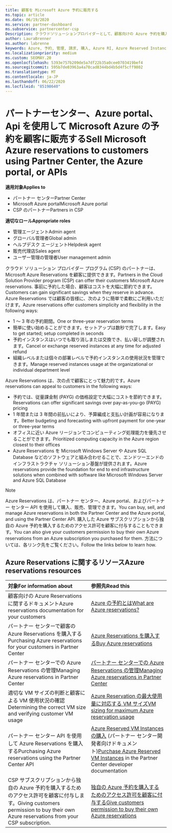 ```yaml
---
title: 顧客を Microsoft Azure 予約に販売する
ms.topic: article
ms.date: 06/19/2020
ms.service: partner-dashboard
ms.subservice: partnercenter-csp
Description: クラウドソリューションプロバイダーとして、顧客向けの Azure 予約を購入、販売、管理することができます。 パートナーセンター、Azure portal、またはパートナーセンター API を使用します。
author: LauraBrenner
ms.author: labrenne
keywords: Azure, 予約, 管理, 請求, 購入, Azure RI, Azure Reserved Instances
ms.localizationpriority: medium
ms.custom: SEOMAY.20
ms.openlocfilehash: 5393e757b209de5a7df22b35a0cee0703419bef4
ms.sourcegitcommit: 595b7de03963a4a78cad8344bd4b5d4f5cff9802
ms.translationtype: MT
ms.contentlocale: ja-JP
ms.lasthandoff: 06/22/2020
ms.locfileid: "85198640"
---
```

# <a name="sell-microsoft-azure-reservations-to-customers-using-partner-center-the-azure-portal-or-apis"></a><span data-ttu-id="cf07c-105">パートナーセンター、Azure portal、Api を使用して Microsoft Azure の予約を顧客に販売する</span><span class="sxs-lookup"><span data-stu-id="cf07c-105">Sell Microsoft Azure reservations to customers using Partner Center, the Azure portal, or APIs</span></span>

<span data-ttu-id="cf07c-106">**適用対象**</span><span class="sxs-lookup"><span data-stu-id="cf07c-106">**Applies to**</span></span>

- <span data-ttu-id="cf07c-107">パートナー センター</span><span class="sxs-lookup"><span data-stu-id="cf07c-107">Partner Center</span></span>
- <span data-ttu-id="cf07c-108">Microsoft Azure portal</span><span class="sxs-lookup"><span data-stu-id="cf07c-108">Microsoft Azure portal</span></span>
- <span data-ttu-id="cf07c-109">CSP のパートナー</span><span class="sxs-lookup"><span data-stu-id="cf07c-109">Partners in CSP</span></span>

<span data-ttu-id="cf07c-110">**適切なロール**</span><span class="sxs-lookup"><span data-stu-id="cf07c-110">**Appropriate roles**</span></span>

- <span data-ttu-id="cf07c-111">管理エージェント</span><span class="sxs-lookup"><span data-stu-id="cf07c-111">Admin agent</span></span>
- <span data-ttu-id="cf07c-112">グローバル管理者</span><span class="sxs-lookup"><span data-stu-id="cf07c-112">Global admin</span></span>
- <span data-ttu-id="cf07c-113">ヘルプデスク エージェント</span><span class="sxs-lookup"><span data-stu-id="cf07c-113">Helpdesk agent</span></span>
- <span data-ttu-id="cf07c-114">販売代理店</span><span class="sxs-lookup"><span data-stu-id="cf07c-114">Sales agent</span></span>
- <span data-ttu-id="cf07c-115">ユーザー管理の管理者</span><span class="sxs-lookup"><span data-stu-id="cf07c-115">User management admin</span></span>

<span data-ttu-id="cf07c-116">クラウド ソリューション プロバイダー プログラム (CSP) のパートナーは、Microsoft Azure Reservations を顧客に提供できます。</span><span class="sxs-lookup"><span data-stu-id="cf07c-116">Partners in the Cloud Solution Provider program (CSP) can offer their customers Microsoft Azure reservations.</span></span> <span data-ttu-id="cf07c-117">事前に予約した場合、顧客はコストを大幅に節約できます。</span><span class="sxs-lookup"><span data-stu-id="cf07c-117">Customers can gain significant savings when they reserve in advance.</span></span> <span data-ttu-id="cf07c-118">Azure Reservations では顧客の皆様に、次のように簡単で柔軟にご利用いただけます。</span><span class="sxs-lookup"><span data-stu-id="cf07c-118">Azure reservations offer customers simplicity and flexibility in the following ways:</span></span>

- <span data-ttu-id="cf07c-119">1 ～ 3 年の予約期間。</span><span class="sxs-lookup"><span data-stu-id="cf07c-119">One or three-year reservation terms</span></span>
- <span data-ttu-id="cf07c-120">簡単に使い始めることができます。セットアップは数秒で完了します。</span><span class="sxs-lookup"><span data-stu-id="cf07c-120">Easy to get started; setup completed in seconds</span></span>
- <span data-ttu-id="cf07c-121">予約インスタンスはいつでも取り消しまたは交換でき、払い戻しが調整されます。</span><span class="sxs-lookup"><span data-stu-id="cf07c-121">Cancel or exchange reserved instances at any time for adjusted refund</span></span>
- <span data-ttu-id="cf07c-122">組織レベルまたは個々の部署レベルで予約インスタンスの使用状況を管理できます。</span><span class="sxs-lookup"><span data-stu-id="cf07c-122">Manage reserved instances usage at the organizational or individual department level</span></span> 

<span data-ttu-id="cf07c-123">Azure Reservations は、次の点で顧客にとって魅力的です。</span><span class="sxs-lookup"><span data-stu-id="cf07c-123">Azure reservations can appeal to customers in the following ways:</span></span>

- <span data-ttu-id="cf07c-124">予約では、従量課金制 (PAYG) の価格設定で大幅にコストを節約できます。</span><span class="sxs-lookup"><span data-stu-id="cf07c-124">Reservations can offer significant savings over pay-as-you-go (PAYG) pricing</span></span>
- <span data-ttu-id="cf07c-125">1 年間または 3 年間の前払いにより、予算編成と支払い計画が容易になります。</span><span class="sxs-lookup"><span data-stu-id="cf07c-125">Better budgeting and forecasting with upfront payment for one-year or three-year terms</span></span>
- <span data-ttu-id="cf07c-126">オフィスに近い Azure リージョンでコンピューティング処理能力を優先させることができます。</span><span class="sxs-lookup"><span data-stu-id="cf07c-126">Prioritized computing capacity in the Azure region closest to their offices</span></span>
- <span data-ttu-id="cf07c-127">Azure Reservations を Microsoft Windows Server や Azure SQL Database などのソフトウェアと組み合わせることで、エンドツーエンドのインフラストラクチャ ソリューション基盤が提供されます。</span><span class="sxs-lookup"><span data-stu-id="cf07c-127">Azure reservations provide the foundation for end to end infrastructure solutions when combined with software like Microsoft Windows Server and Azure SQL Database</span></span>

>[!NOTE]
> <span data-ttu-id="cf07c-128">Azure Reservations は、パートナー センター、Azure portal、およびパートナー センター API を使用して購入、販売、管理できます。</span><span class="sxs-lookup"><span data-stu-id="cf07c-128">You can buy, sell, and manage Azure reservations in both the Partner Center and the Azure portal, and using the Partner Center API.</span></span> <span data-ttu-id="cf07c-129">購入した Azure サブスクリプションから独自の Azure 予約を購入するためのアクセス許可を顧客に付与することもできます。</span><span class="sxs-lookup"><span data-stu-id="cf07c-129">You can also give your customers permission to buy their own Azure reservations from an Azure subscription you purchased for them.</span></span> <span data-ttu-id="cf07c-130">方法については、各リンク先をご覧ください。</span><span class="sxs-lookup"><span data-stu-id="cf07c-130">Follow the links below to learn how.</span></span>

## <a name="azure-reservations-resources"></a><span data-ttu-id="cf07c-131">Azure Reservations に関するリソース</span><span class="sxs-lookup"><span data-stu-id="cf07c-131">Azure reservations resources</span></span>

|<span data-ttu-id="cf07c-132">**対象**</span><span class="sxs-lookup"><span data-stu-id="cf07c-132">**For information about**</span></span>   |<span data-ttu-id="cf07c-133">**参照先**</span><span class="sxs-lookup"><span data-stu-id="cf07c-133">**Read this**</span></span>    |
|:-----------------------------|:-----------------|
| <span data-ttu-id="cf07c-134">顧客向けの Azure Reservations に関するドキュメント</span><span class="sxs-lookup"><span data-stu-id="cf07c-134">Azure reservations documentation for your customers</span></span> | [<span data-ttu-id="cf07c-135">Azure の予約とは</span><span class="sxs-lookup"><span data-stu-id="cf07c-135">What are Azure reservations?</span></span>](https://docs.microsoft.com/azure/billing/billing-save-compute-costs-reservations)
|<span data-ttu-id="cf07c-136">パートナー センターで顧客の Azure Reservations を購入する</span><span class="sxs-lookup"><span data-stu-id="cf07c-136">Purchasing Azure reservations for your customers in Partner Center</span></span>   |[<span data-ttu-id="cf07c-137">Azure Reservations を購入する</span><span class="sxs-lookup"><span data-stu-id="cf07c-137">Buy Azure reservations</span></span>](azure-reservations-buying.md)
|<span data-ttu-id="cf07c-138">パートナー センターでの Azure Reservations の管理</span><span class="sxs-lookup"><span data-stu-id="cf07c-138">Managing Azure reservations in Partner Center</span></span> | [<span data-ttu-id="cf07c-139">パートナー センターでの Azure Reservations の管理</span><span class="sxs-lookup"><span data-stu-id="cf07c-139">Managing Azure reservations in Partner Center</span></span>](azure-reservations-manage.md)
|<span data-ttu-id="cf07c-140">適切な VM サイズの判断と顧客による VM 使用状況の確認</span><span class="sxs-lookup"><span data-stu-id="cf07c-140">Determining the correct VM size and verifying customer VM usage</span></span>   |[<span data-ttu-id="cf07c-141">Azure Reservation の最大使用量に対応する VM サイズ</span><span class="sxs-lookup"><span data-stu-id="cf07c-141">VM sizing for maximum Azure reservation usage</span></span>](azure-usage.md)   |
|<span data-ttu-id="cf07c-142">パートナー センター API を使用して Azure Reservations を購入する</span><span class="sxs-lookup"><span data-stu-id="cf07c-142">Purchasing Azure reservations using the Partner Center API</span></span> | <span data-ttu-id="cf07c-143">[Azure Reserved VM Instances の購入](https://docs.microsoft.com/partner-center/develop/purchase-azure-reservations) (パートナー センター開発者向けドキュメント)</span><span class="sxs-lookup"><span data-stu-id="cf07c-143">[Purchase Azure Reserved VM Instances](https://docs.microsoft.com/partner-center/develop/purchase-azure-reservations) in the Partner Center developer documentation</span></span>   |
|<span data-ttu-id="cf07c-144">CSP サブスクリプションから独自の Azure 予約を購入するためのアクセス許可を顧客に付与します。</span><span class="sxs-lookup"><span data-stu-id="cf07c-144">Giving customers permission to buy their own Azure reservations from your CSP subscription.</span></span> | [<span data-ttu-id="cf07c-145">独自の Azure 予約を購入するためのアクセス許可を顧客に付与する</span><span class="sxs-lookup"><span data-stu-id="cf07c-145">Give customers permission to buy their own Azure reservations</span></span>](give-customers-permission.md)   |

